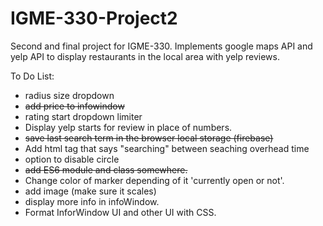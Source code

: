 # IGME-330-Project2
Second and final project for IGME-330. Implements google maps API and yelp API to display restaurants in the local area with yelp reviews.

To Do List:
- radius size dropdown
- ~~add price to infowindow~~
- rating start dropdown limiter
- Display yelp starts for review in place of numbers.
- ~~save last search term in the browser local storage (firebase)~~
- Add html tag that says "searching" between seaching overhead time
- option to disable circle
- ~~add ES6 module and class somewhere.~~
- Change color of marker depending of it 'currently open or not'.
- add image (make sure it scales)
- display more info in infoWindow.
- Format InforWindow UI and other UI with CSS.



